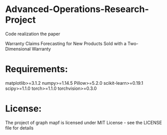 # Advanced-Operations-Research-Project
Code realization the paper

Warranty Claims Forecasting for New Products Sold with a Two-Dimensional Warranty

# Requirements:
matplotlib>=3.1.2
numpy>=1.14.5
Pillow>=5.2.0
scikit-learn>=0.19.1
scipy>=1.1.0
torch>=1.1.0
torchvision>=0.3.0

# License:
The project of graph mapf is licensed under MIT License - see the LICENSE file for details

